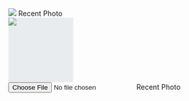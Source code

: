 <!-- This is the image section which is using to show the uploaded image using it's default class -->
<img class="img-uv-view" src="{default image path}">

<!-- This is the input of image which is also recognized by it's default id -->
<input type="file" style="display:none;" id="img-uv-input" accept="image/*">
<label for="img-uv-input">Recent Photo</label>


<!-- Bellow is an simple example of upload and view image -->
<div class="row w-100 m-0 mb-2">
    <div class="col-6 col-sm-auto mb-3">
        <div class="mx-auto" style="width: 130px;">
            <div class="d-flex justify-content-center align-items-center rounded"
                style="height: 130px; background-color: rgb(233, 236, 239);">
                <img class="img-uv-view" src="{default image path}">
            </div>
        </div>
    </div>
    <div class="col-6 d-flex align-items-center">
        <div class="input-group mt-2">
            <input type="file" class="d-none" id="img-uv-input" name="profile-picture" accept="image/*">
            <label class="input-group-text btn btn-primary rounded" for="img-uv-input">
                Recent Photo
            </label>
        </div>
    </div>
</div>
